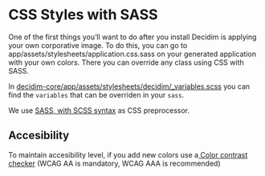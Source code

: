# CSS Styles with SASS

One of the first things you’ll want to do after you install Decidim is applying your own corporative image. To do this, you can go to app/assets/stylesheets/application.css.sass on your generated application with your own colors. There you can override any class using CSS with SASS.

In [decidim-core/app/assets/stylesheets/decidim/_variables.scss](https://github.com/decidim/decidim/blob/master/decidim-core/app/assets/stylesheets/decidim/_variables.scss) you can find the `variables` that can be overriden in your `sass`.

We use [SASS, with SCSS syntax](http://sass-lang.com/guide) as CSS preprocessor.

## **Accesibility**

To maintain accesibility level, if you add new colors use a[ Color contrast checker](http://webaim.org/resources/contrastchecker/) (WCAG AA is mandatory, WCAG AAA is recommended)
